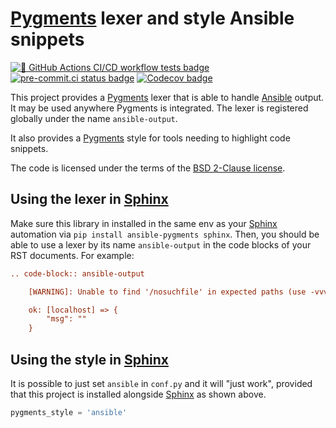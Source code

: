 # [Pygments] lexer and style Ansible snippets

[![🧪 GitHub Actions CI/CD workflow tests badge]][GHA workflow runs list]
[![pre-commit.ci status badge]][pre-commit.ci results page]
[![Codecov badge]][Codecov coverage page]

This project provides a [Pygments] lexer that is able to handle
[Ansible] output. It may be used anywhere Pygments is integrated.
The lexer is registered globally under the name `ansible-output`.

It also provides a [Pygments] style for tools needing to highlight
code snippets.

The code is licensed under the terms of the [BSD 2-Clause license].

## Using the lexer in [Sphinx]

Make sure this library in installed in the same env as your [Sphinx]
automation via `pip install ansible-pygments sphinx`. Then, you should
be able to use a lexer by its name `ansible-output` in the code blocks
of your RST documents. For example:

```rst
.. code-block:: ansible-output

    [WARNING]: Unable to find '/nosuchfile' in expected paths (use -vvvvv to see paths)

    ok: [localhost] => {
        "msg": ""
    }
```

## Using the style in [Sphinx]

It is possible to just set `ansible` in `conf.py` and it will "just
work", provided that this project is installed alongside [Sphinx] as
shown above.

```python
pygments_style = 'ansible'
```

[Codecov badge]:
https://img.shields.io/codecov/c/github/ansible-community/ansible-pygments
[Codecov coverage page]:
https://codecov.io/gh/ansible-community/ansible-pygments

[🧪 GitHub Actions CI/CD workflow tests badge]:
https://github.com/ansible-community/ansible-pygments/actions/workflows/ci-cd.yml/badge.svg?branch=main&event=push
[GHA workflow runs list]: https://github.com/ansible-community/ansible-pygments/actions/workflows/ci-cd.yml?query=branch%3Amain

[pre-commit.ci results page]:
https://results.pre-commit.ci/latest/github/ansible-community/ansible-pygments/main
[pre-commit.ci status badge]:
https://results.pre-commit.ci/badge/github/ansible-community/ansible-pygments/main.svg

[Ansible]: https://www.ansible.com/?utm_medium=github-or-pypi&utm_source=ansible-pygments--readme
[Pygments]: https://pygments.org
[Sphinx]: https://www.sphinx-doc.org
[BSD 2-Clause license]: https://opensource.org/licenses/BSD-2-Clause
